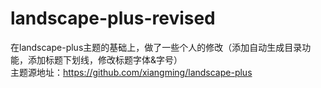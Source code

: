 # landscape-plus-revised
在landscape-plus主题的基础上，做了一些个人的修改（添加自动生成目录功能，添加标题下划线，修改标题字体&amp;字号）  
主题源地址：https://github.com/xiangming/landscape-plus
